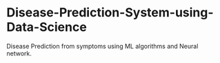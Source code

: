 # Disease-Prediction-System-using-Data-Science
Disease Prediction from symptoms using ML algorithms and Neural network.
